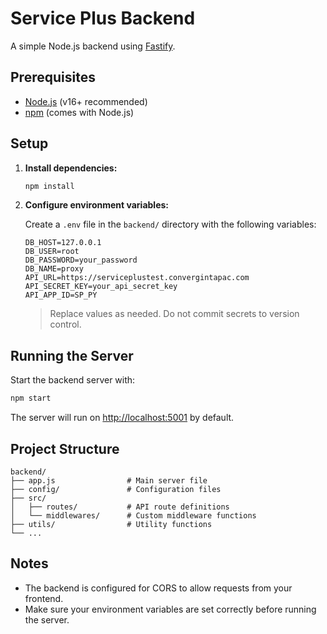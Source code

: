 # Service Plus Backend

A simple Node.js backend using [Fastify](https://www.fastify.io/).

## Prerequisites

- [Node.js](https://nodejs.org/) (v16+ recommended)
- [npm](https://www.npmjs.com/) (comes with Node.js)

## Setup

1. **Install dependencies:**

   ```bash
   npm install
   ```

2. **Configure environment variables:**

   Create a `.env` file in the `backend/` directory with the following variables:

   ```
   DB_HOST=127.0.0.1
   DB_USER=root
   DB_PASSWORD=your_password
   DB_NAME=proxy
   API_URL=https://serviceplustest.convergintapac.com
   API_SECRET_KEY=your_api_secret_key
   API_APP_ID=SP_PY
   ```

   > Replace values as needed. Do not commit secrets to version control.

## Running the Server

Start the backend server with:

```bash
npm start
```

The server will run on [http://localhost:5001](http://localhost:5001) by default.

## Project Structure

```
backend/
├── app.js                # Main server file
├── config/               # Configuration files
├── src/
│   ├── routes/           # API route definitions
│   └── middlewares/      # Custom middleware functions
├── utils/                # Utility functions
└── ...
```

## Notes

- The backend is configured for CORS to allow requests from your frontend.
- Make sure your environment variables are set correctly before running the server.
